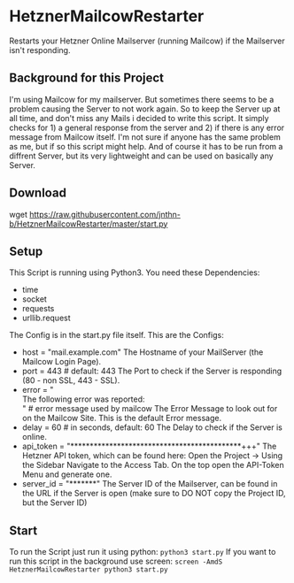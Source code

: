 # HetznerMailcowRestarter
Restarts your Hetzner Online Mailserver (running Mailcow) if the Mailserver isn't responding.

## Background for this Project
I'm using Mailcow for my mailserver. But sometimes there seems to be a problem causing the Server to not work again. So to keep the Server up at all time, and don't miss any Mails i decided to write this script. It simply checks for 1) a general response from the server and 2) if there is any error message from Mailcow itself.
I'm not sure if anyone has the same problem as me, but if so this script might help. 
And of course it has to be run from a diffrent Server, but its very lightweight and can be used on basically any Server.

## Download
wget https://raw.githubusercontent.com/jnthn-b/HetznerMailcowRestarter/master/start.py

## Setup
This Script is running using Python3.
You need these Dependencies:
- time
- socket
- requests
- urllib.request

The Config is in the start.py file itself. 
This are the Configs:
- host = "mail.example.com"
The Hostname of your MailServer (the Mailcow Login Page).
- port = 443 # default: 443
The Port to check if the Server is responding (80 - non SSL, 443 - SSL). 
- error = "<br />The following error was reported:<br/>" # error message used by mailcow
The Error Message to look out for on the Mailcow Site. This is the default Error message.
- delay = 60 # in seconds, default: 60
The Delay to check if the Server is online.
- api_token = "********************************************+++"
The Hetzner API token, which can be found here: Open the Project -> Using the Sidebar Navigate to the Access Tab. On the top open the API-Token Menu and generate one.
- server_id = "*******"
The Server ID of the Mailserver, can be found in the URL if the Server is open (make sure to DO NOT copy the Project ID, but the Server ID)

## Start
To run the Script just run it using python:
`python3 start.py`
If you want to run this script in the background use screen:
`screen -AmdS HetznerMailcowRestarter python3 start.py`
